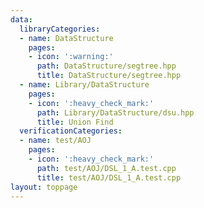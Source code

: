 ```yaml
---
data:
  libraryCategories:
  - name: DataStructure
    pages:
    - icon: ':warning:'
      path: DataStructure/segtree.hpp
      title: DataStructure/segtree.hpp
  - name: Library/DataStructure
    pages:
    - icon: ':heavy_check_mark:'
      path: Library/DataStructure/dsu.hpp
      title: Union Find
  verificationCategories:
  - name: test/AOJ
    pages:
    - icon: ':heavy_check_mark:'
      path: test/AOJ/DSL_1_A.test.cpp
      title: test/AOJ/DSL_1_A.test.cpp
layout: toppage
---
```


